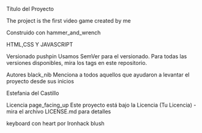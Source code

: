 Título del Proyecto

The project is the first video game created by me



Construido con hammer_and_wrench


HTML,CSS Y JAVASCRIPT



Versionado pushpin
Usamos SemVer para el versionado. Para todas las versiones disponibles, mira los tags en este repositorio.

Autores black_nib
Menciona a todos aquellos que ayudaron a levantar el proyecto desde sus inicios

Estefania del Castillo

Licencia page_facing_up
Este proyecto está bajo la Licencia (Tu Licencia) - mira el archivo LICENSE.md para detalles



keyboard con heart por Ironhack blush

